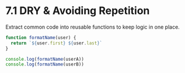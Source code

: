 # 7.1 DRY & Avoiding Repetition
Extract common code into reusable functions to keep logic in one place.

```js
function formatName(user) {
  return `${user.first} ${user.last}`
}

console.log(formatName(userA))
console.log(formatName(userB))
```


